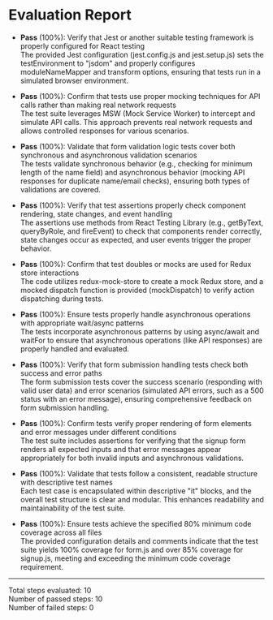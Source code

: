 # Evaluation Report

- **Pass** (100%): Verify that Jest or another suitable testing framework is properly configured for React testing  
  The provided Jest configuration (jest.config.js and jest.setup.js) sets the testEnvironment to "jsdom" and properly configures moduleNameMapper and transform options, ensuring that tests run in a simulated browser environment.

- **Pass** (100%): Confirm that tests use proper mocking techniques for API calls rather than making real network requests  
  The test suite leverages MSW (Mock Service Worker) to intercept and simulate API calls. This approach prevents real network requests and allows controlled responses for various scenarios.

- **Pass** (100%): Validate that form validation logic tests cover both synchronous and asynchronous validation scenarios  
  The tests validate synchronous behavior (e.g., checking for minimum length of the name field) and asynchronous behavior (mocking API responses for duplicate name/email checks), ensuring both types of validations are covered.

- **Pass** (100%): Verify that test assertions properly check component rendering, state changes, and event handling  
  The assertions use methods from React Testing Library (e.g., getByText, queryByRole, and fireEvent) to check that components render correctly, state changes occur as expected, and user events trigger the proper behavior.

- **Pass** (100%): Confirm that test doubles or mocks are used for Redux store interactions  
  The code utilizes redux-mock-store to create a mock Redux store, and a mocked dispatch function is provided (mockDispatch) to verify action dispatching during tests.

- **Pass** (100%): Ensure tests properly handle asynchronous operations with appropriate wait/async patterns  
  The tests incorporate asynchronous patterns by using async/await and waitFor to ensure that asynchronous operations (like API responses) are properly handled and evaluated.

- **Pass** (100%): Verify that form submission handling tests check both success and error paths  
  The form submission tests cover the success scenario (responding with valid user data) and error scenarios (simulated API errors, such as a 500 status with an error message), ensuring comprehensive feedback on form submission handling.

- **Pass** (100%): Confirm tests verify proper rendering of form elements and error messages under different conditions  
  The test suite includes assertions for verifying that the signup form renders all expected inputs and that error messages appear appropriately for both invalid inputs and asynchronous validations.

- **Pass** (100%): Validate that tests follow a consistent, readable structure with descriptive test names  
  Each test case is encapsulated within descriptive "it" blocks, and the overall test structure is clear and modular. This enhances readability and maintainability of the test suite.

- **Pass** (100%): Ensure tests achieve the specified 80% minimum code coverage across all files  
  The provided configuration details and comments indicate that the test suite yields 100% coverage for form.js and over 85% coverage for signup.js, meeting and exceeding the minimum code coverage requirement.

---

Total steps evaluated: 10  
Number of passed steps: 10  
Number of failed steps: 0